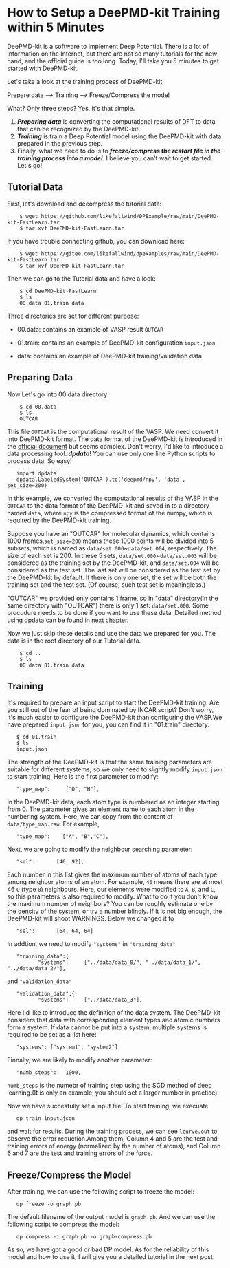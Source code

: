 
# How to Setup a DeePMD-kit Training within 5 Minutes

DeePMD-kit is a software to implement Deep Potential. There is a lot of information on the Internet, but there are not so many tutorials for the new hand, and the official guide is too long. Today, I'll take you 5 minutes to get started with DeePMD-kit. 

Let's take a look at the training process of DeePMD-kit:

Prepare data -->  Training --> Freeze/Compress the model

What? Only three steps? Yes, it's that simple.<!--more--> 

1. ***Preparing data*** is converting the computational results of DFT to data that can be recognized by the DeePMD-kit. 
2. ***Training*** is train a Deep Potential model using the DeePMD-kit with data prepared in the previous step. 
3. Finally, what we need to do is to ***freeze/compress the restart file in the training process into a model***. I believe you can't wait to get started. Let's go!

## Tutorial Data

First, let's download and decompress the tutorial data:

```
    $ wget https://github.com/likefallwind/DPExample/raw/main/DeePMD-kit-FastLearn.tar
    $ tar xvf DeePMD-kit-FastLearn.tar
```

If you have trouble connecting github, you can download here:
```
    $ wget https://gitee.com/likefallwind/dpexamples/raw/main/DeePMD-kit-FastLearn.tar
    $ tar xvf DeePMD-kit-FastLearn.tar
```

Then we can go to the Tutorial data and have a look:
```
    $ cd DeePMD-kit-FastLearn
    $ ls
    00.data 01.train data
```
Three directories are set for different purpose:

* 00.data: contains an example of VASP result `OUTCAR`

* 01.train: contains an example of DeePMD-kit configuration `input.json`

* data: contains an example of DeePMD-kit training/validation data

## Preparing Data

Now Let's go into 00.data directory:
```
    $ cd 00.data
    $ ls
    OUTCAR
```
This file `OUTCAR` is the computational result of the VASP. We need convert it into DeePMD-kit format.
The data format of the DeePMD-kit is introduced in the [official document](https://deepmd.readthedocs.io/) but seems complex. Don't worry, I'd like to introduce a data processing tool: ***dpdata***! You can use only one line Python scripts to process data. So easy!

       import dpdata
       dpdata.LabeledSystem('OUTCAR').to('deepmd/npy', 'data', set_size=200)

In this example, we converted the computational results of the VASP in the `OUTCAR` to the data format of the DeePMD-kit and saved in to a directory named `data`, where `npy` is the compressed format of the numpy, which is required by the DeePMD-kit training. 


Suppose you have an "OUTCAR" for molecular dynamics, which contains 1000 frames.`set_size=200` means these 1000 points will be divided into 5 subsets, which is named as `data/set.000`\~`data/set.004`, respectively. The size of each set is 200. In these 5 sets, `data/set.000`\~`data/set.003` will be considered as the training set by the DeePMD-kit, and `data/set.004` will be considered as the test set. The last set will be considered as the test set by the DeePMD-kit by default. If there is only one set, the set will be both the training set and the test set. (Of course, such test set is meaningless.) 

"OUTCAR" we provided only contains 1 frame, so in "data" directory(in the same directory with "OUTCAR") there is only 1 set: `data/set.000`. Some procudure needs to be done if you want to use these data. Detailed method  using dpdata can be found in [next chapter](https://tutorials.deepmodeling.org/en/latest/Tutorials/DeePMD-kit/learnDoc/Handson-Tutorial%28v2.0.3%29.html). 

Now we just skip these details and use the data we prepared for you. The data is in the root directory of our Tutorial data.
```
    $ cd ..
    $ ls
    00.data 01.train data
```

## Training

It's required to prepare an input script to start the DeePMD-kit training. Are you still out of the fear of being dominated by INCAR script?  Don't worry, it's much easier to configure the DeePMD-kit than configuring the VASP.We have prepared `input.json` for you, you can find it in "01.train" directory:

       $ cd 01.train
       $ ls
       input.json

The strength of the DeePMD-kit is that the same training parameters are suitable for different systems, so we only need to slightly modify `input.json` to start training. Here is the first parameter to modify:

       "type_map":     ["O", "H"],

In the DeePMD-kit data, each atom type is numbered as an integer starting from 0. The parameter gives an element name to each atom in the numbering system. Here, we can copy from the content of `data/type_map.raw`. For example,

       "type_map":    ["A", "B","C"],

Next, we are going to modify the neighbour searching parameter:

       "sel":       [46, 92],

Each number in this list gives the maximum number of atoms of each type among neighbor atoms of an atom. For example, `46` means there are at most 46 `O` (type `0`) neighbours. Here, our elements were modified to `A`, `B`, and `C`, so this parameters is also required to modify. What to do if you don't know the maximum number of neighbors? You can be roughly estimate one by the density of the system, or try a number blindly. If it is not big enough, the DeePMD-kit will shoot WARNINGS.  Below we changed it to 

       "sel":       [64, 64, 64]

In addtion, we need to modify `"systems"` in `"training_data"` 

       "training_data":{
              "systems":     ["../data/data_0/", "../data/data_1/", "../data/data_2/"],

and `"validation_data"`

       "validation_data":{
              "systems":     ["../data/data_3"],


Here I'd like to introduce the definition of the data system. The DeePMD-kit considers that data with corresponding element types and atomic numbers form a system. If data cannot be put into a system, multiple systems is required to be set as a list here:

       "systems": ["system1", "system2"]

Finnally, we are likely to modify another parameter:

       "numb_steps":   1000,

`numb_steps` is the numebr of training step using the SGD method of deep learning.(It is only an example, you should set a larger number in practice)


Now we have succesfully set a input file! To start training, we execuate

       dp train input.json

and wait for results. During the training process, we can see `lcurve.out` to observe the error reduction.Among them, Column 4 and 5 are the test and training errors of energy (normalized by the number of atoms), and Column 6 and 7 are the test and training errors of the force. 

## Freeze/Compress the Model

After training, we can use the following script to freeze the model:

       dp freeze -o graph.pb

The default filename of the output model is `graph.pb`. And we can use the following script to compress the model:

       dp compress -i graph.pb -o graph-compress.pb

As so, we have got a good or bad DP model. As for the reliability of this model and how to use it, I will give you a detailed tutorial in the next post.
